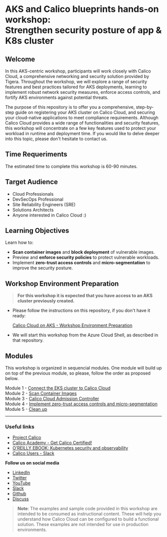 # AKS and Calico blueprints hands-on workshop: <br> Strengthen security posture of app & K8s cluster

## Welcome

In this AKS-centric workshop, participants will work closely with Calico Cloud, a comprehensive networking and security solution provided by Tigera.  Throughout the workshop, we will explore a range of security features and best practices tailored for AKS deployments, learning to implement robust network security measures, enforce access controls, and fortify AKS environments against potential threats.

The purpose of this repository is to offer you a comprehensive, step-by-step guide on registering your AKS cluster on Calico Cloud, and securing your cloud-native applications to meet compliance requirements. Although Calico Cloud provides a wide range of functionalities and security features, this workshop will concentrate on a few key features used to protect your workload in runtime and deployment time. If you would like to delve deeper into this topic, please don't hesitate to contact us.

## Time Requeriments

The estimated time to complete this workshop is 60-90 minutes.

## Target Audience

- Cloud Professionals
- DevSecOps Professional
- Site Reliability Engineers (SRE)
- Solutions Architects
- Anyone interested in Calico Cloud :)

## Learning Objectives

Learn how to:
- **Scan container images** and **block deployment** of vulnerable images.
- Preview and **enforce security policies** to protect vulnerable workloads.
- Implement **zero-trust access controls** and **micro-segmentation** to improve the security posture.

## Workshop Environment Preparation

> **For this workshop it is expected that you have access to an AKS cluster previously created.**

- Please follow the instructions on this repository, if you don't have it ready: 

  [Calico Cloud on AKS - Workshop Environment Preparation](https://github.com/tigera-solutions/aks-workshop-prep)

- We will start this workshop from the Azure Cloud Shell, as described in that repository.

## Modules

This workshop is organized in sequencial modules. One module will build up on top of the previous module, so please, follow the order as proposed below.

Module 1 - [Connect the EKS cluster to Calico Cloud](/mod/module-1-connect-calicocloud.md)  
Module 2 - [Scan Container Images](/mod/module-2-scan-images.md)  
Module 3 - [Calico Cloud Admission Controller](/mod/module-3-admission-controller.md)  
Module 4 - [Implement zero-trust access controls and micro-segmentation](/mod/module-4-security-guardrails.md)  
Module 5 - [Clean up](/mod/module-5-clean-up.md)  

--- 

### Useful links

- [Project Calico](https://www.tigera.io/project-calico/)
- [Calico Academy - Get Calico Certified!](https://academy.tigera.io/)
- [O’REILLY EBOOK: Kubernetes security and observability](https://www.tigera.io/lp/kubernetes-security-and-observability-ebook)
- [Calico Users - Slack](https://slack.projectcalico.org/)

**Follow us on social media**

- [LinkedIn](https://www.linkedin.com/company/tigera/)
- [Twitter](https://twitter.com/tigeraio)
- [YouTube](https://www.youtube.com/channel/UC8uN3yhpeBeerGNwDiQbcgw/)
- [Slack](https://calicousers.slack.com/)
- [Github](https://github.com/tigera-solutions/)
- [Discuss](https://discuss.projectcalico.tigera.io/)

> **Note**: The examples and sample code provided in this workshop are intended to be consumed as instructional content. These will help you understand how Calico Cloud can be configured to build a functional solution. These examples are not intended for use in production environments.


